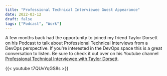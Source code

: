 ```yaml
---
title: "Professional Technical Interviewee Guest Appearance"
date: 2022-03-12
draft: false
tags: ["Podcast", "Work"]
---
```



A few months back had the opportunity to joined my friend Taylor Dorsett on his Podcast to talk about Professional Technical Interviews from a DevOps perspective. If you're interested in the DevOps space this is a great conversation to listen. Be sure to check it out over on his Youtube channel [Professional Technical Interviewee with Taylor Dorsett](https://youtu.be/t7QUvYqGS8s).

{{< youtube t7QUvYqGS8s >}}